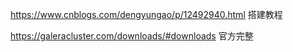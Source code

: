 https://www.cnblogs.com/dengyungao/p/12492940.html
搭建教程


https://galeracluster.com/downloads/#downloads
官方完整


